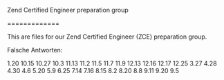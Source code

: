 Zend Certified Engineer preparation group

=============

This are files for our Zend Certified Engineer (ZCE) preparation group.

Falsche Antworten:

1.20
10.15
10.27
10.3
11.13
11.2
11.5
11.7
11.9
12.13
12.16
12.17
12.25
3.27
4.28
4.30
4.6
5.20
5.9
6.25
7.14
7.16
8.15
8.2
8.20
8.8
9.11
9.20
9.5
